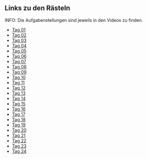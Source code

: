 ## Links zu den Rästeln

INFO: Die Aufgabenstellungen sind jeweils in den Videos zu finden.

- [Tag 01](https://scrimba.com/learn/adventcalendar/note-at-0-00-coa974406ba1929da404a7f11)
- [Tag 02](https://scrimba.com/learn/adventcalendar/note-at-0-00-co75d45b8ad9b762aa7933938)
- [Tag 03](https://scrimba.com/scrim/coe9942a891c0c82c47dacb2f)
- [Tag 04](https://scrimba.com/learn/adventcalendar/note-at-0-00-cofac4706bebd69816ca3ef78)
- [Tag 05](https://scrimba.com/scrim/co2a04de0970667c996b32bb9)
- [Tag 06](https://scrimba.com/learn/adventcalendar/note-at-0-00-coe254c2a87e724d86595c054)
- [Tag 07](https://scrimba.com/learn/adventcalendar/note-at-0-00-co1d64a99add015c97822c675)
- [Tag 08](https://scrimba.com/scrim/co6004c13ba1664a941164889)
- [Tag 09](https://scrimba.com/scrim/co574453896b3abde3d0b9f11)
- [Tag 10](https://scrimba.com/scrim/coe1e4cf2b978349b70c2e7bc)
- [Tag 11](https://scrimba.com/scrim/coa1e48978bdb94f76f6a4e83)
- [Tag 12](https://scrimba.com/scrim/co5f64124a94a9edb72a610f7)
- [Tag 13](https://scrimba.com/scrim/cof07456e8b850b08ade645cb)
- [Tag 14](https://scrimba.com/scrim/cof564fcb80a7a87d5d8269a5)
- [Tag 15](https://scrimba.com/scrim/coa6b498cb7efe44981711bc9)
- [Tag 16](https://scrimba.com/scrim/co148499d97e3cb7a48f99d68)
- [Tag 17]()
- [Tag 18]()
- [Tag 19]()
- [Tag 20]()
- [Tag 21]()
- [Tag 22]()
- [Tag 23]()
- [Tag 24]()

